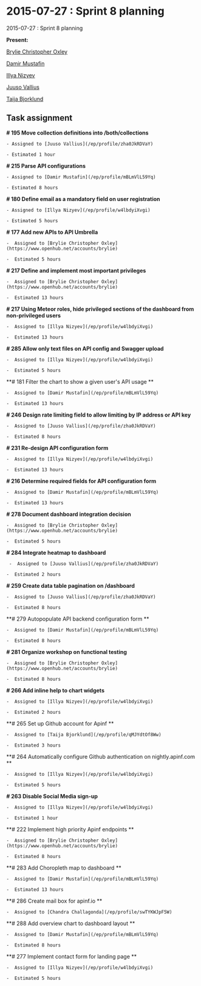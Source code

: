 # 2015-07-27 : Sprint 8 planning

2015-07-27 : Sprint 8 planning

**Present:**

[Brylie Christopher Oxley](https://www.openhub.net/accounts/brylie)

[Damir Mustafin](/ep/profile/mBLmVlL59Yq)

[Illya Nizyev](https://apinf.hackpad.com/ep/profile/w4lbdyiXvgi)

[Juuso Vallius](https://apinf.hackpad.com/ep/profile/tPN01rySCnJ)

[Taija Bjorklund](https://apinf.hackpad.com/ep/profile/qMJYdtOf8Ww)

## Task assignment

**# 195 Move collection definitions into /both/collections**

    - Assigned to [Juuso Vallius](/ep/profile/zha0JkRDVaY)

    - Estimated 1 hour

**# 215 Parse API configurations**

    - Assigned to [Damir Mustafin](/ep/profile/mBLmVlL59Yq)

    - Estimated 8 hours

**# 180 Define email as a mandatory field on user registration**

    - Assigned to [Illya Nizyev](/ep/profile/w4lbdyiXvgi)

    - Estimated 5 hours

**# 177 Add new APIs to API Umbrella**

    -  Assigned to [Brylie Christopher Oxley](https://www.openhub.net/accounts/brylie)

    -  Estimated 5 hours

**# 217 Define and implement most important privileges**

    -  Assigned to [Brylie Christopher Oxley](https://www.openhub.net/accounts/brylie)

    -  Estimated 13 hours

**# 217 Using Meteor roles, hide privileged sections of the dashboard from non-privileged users**

    -  Assigned to [Illya Nizyev](/ep/profile/w4lbdyiXvgi)

    -  Estimated 13 hours

**# 285 Allow only text files on API config and Swagger upload**

    -  Assigned to [Illya Nizyev](/ep/profile/w4lbdyiXvgi)

    -  Estimated 5 hours

**# 181 Filter the chart to show a given user's API usage **

    -  Assigned to [Damir Mustafin](/ep/profile/mBLmVlL59Yq)

    -  Estimated 13 hours

**# 246 Design rate limiting field to allow limiting by IP address or API key**

    -  Assigned to [Juuso Vallius](/ep/profile/zha0JkRDVaY)

    -  Estimated 8 hours

**# 231 Re-design API configuration form**

    -  Assigned to [Illya Nizyev](/ep/profile/w4lbdyiXvgi)

    -  Estimated 13 hours

**# 216 Determine required fields for API configuration form**

    -  Assigned to [Damir Mustafin](/ep/profile/mBLmVlL59Yq)

    -  Estimated 13 hours

**# 278 Document dashboard integration decision**

    -  Assigned to [Brylie Christopher Oxley](https://www.openhub.net/accounts/brylie)

    -  Estimated 5 hours

**# 284 Integrate heatmap to dashboard**

     -  Assigned to [Juuso Vallius](/ep/profile/zha0JkRDVaY) 

    -  Estimated 2 hours

**# 259 Create data table pagination on /dashboard**

    -  Assigned to [Juuso Vallius](/ep/profile/zha0JkRDVaY) 

    -  Estimated 8 hours

**# 279 Autopopulate API backend configuration form **

    -  Assigned to [Damir Mustafin](/ep/profile/mBLmVlL59Yq)

    -  Estimated 8 hours

**# 281 Organize workshop on functional testing**

    -  Assigned to [Brylie Christopher Oxley](https://www.openhub.net/accounts/brylie)

    -  Estimated 8 hours

**# 266 Add inline help to chart widgets**

    -  Assigned to [Illya Nizyev](/ep/profile/w4lbdyiXvgi)

    -  Estimated 2 hours

**# 265 Set up Github account for Apinf  **

    -  Assigned to [Taija Bjorklund](/ep/profile/qMJYdtOf8Ww)

    -  Estimated 3 hours

**# 264 Automatically configure Github authentication on nightly.apinf.com  **

    -  Assigned to [Illya Nizyev](/ep/profile/w4lbdyiXvgi)

    -  Estimated 5 hours

**# 263 Disable Social Media sign-up**

    -  Assigned to [Illya Nizyev](/ep/profile/w4lbdyiXvgi)

    -  Estimated 1 hour 

**# 222 Implement high priority Apinf endpoints     **

    -  Assigned to [Brylie Christopher Oxley](https://www.openhub.net/accounts/brylie)

    -  Estimated 8 hours

**# 283 Add Choropleth map to dashboard  **

    -  Assigned to [Damir Mustafin](/ep/profile/mBLmVlL59Yq)

    -  Estimated 13 hours

**# 286 Create mail box for apinf.io  **

    -  Assigned to [Chandra Challagonda](/ep/profile/swTYKWJpF5W)

**# 288 Add overview chart to dashboard layout  **

    -  Assigned to [Damir Mustafin](/ep/profile/mBLmVlL59Yq)

    -  Estimated 8 hours

**# 277 Implement contact form for landing page  **

    -  Assigned to [Illya Nizyev](/ep/profile/w4lbdyiXvgi)

    -  Estimated 5 hours